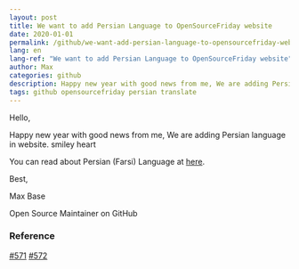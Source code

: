 ```yaml
---
layout: post
title: We want to add Persian Language to OpenSourceFriday website
date: 2020-01-01
permalink: /github/we-want-add-persian-language-to-opensourcefriday-website/en/
lang: en
lang-ref: "We want to add Persian Language to OpenSourceFriday website"
author: Max
categories: github
description: Happy new year with good news from me, We are adding Persian language in website.
tags: github opensourcefriday persian translate
---
```


Hello,

Happy new year with good news from me, We are adding Persian language in website. smiley  heart

<!--more-->

You can read about Persian (Farsi) Language at [here](https://en.wikipedia.org/wiki/Persian_language).

Best,

Max Base

Open Source Maintainer on GitHub

### Reference

[#571](https://github.com/github/opensourcefriday/pull/571)
[#572](https://github.com/github/opensourcefriday/pull/572)
